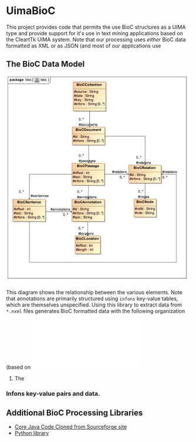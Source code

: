 # UimaBioC

This project provides code that permits the use BioC structures as a UIMA type and provide support for it's use in text mining applications based on the CleartTk UIMA system. Note that our processing uses *either* BioC data formatted as XML or as JSON (and most of our applications use 

## The BioC Data Model

![UML Diagram](src/main/resources/uml/bioc.jpg)

This diagram shows the relationship between the various elements. Note that annotations are primarily structured using `infons` key-value tables, which are themselves unspecified. Using this library to extract data from `*.nxml` files generates BioC formatted data with the following organization (based on ![`edu.isi.bmkeg.uimaBioC.uima.readers.Nxml2TxtFilesCollectionReader`](src/main/java/edu/isi/bmkeg/uimaBioC/uima/readers/Nxml2TxtFilesCollectionReader.java)


1. The

### Infons key-value pairs and data.



## Additional BioC Processing Libraries

* [Core Java Code Cloned from Sourceforge site](https://github.com/openbiocuration/BioC_Java)
* [Python library](https://github.com/2mh/PyBioC)

